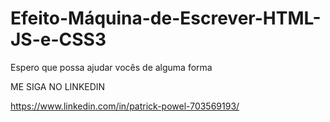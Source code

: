 # Efeito-Máquina-de-Escrever-HTML-JS-e-CSS3
Espero que possa ajudar vocês de alguma forma

ME SIGA NO LINKEDIN

https://www.linkedin.com/in/patrick-powel-703569193/
